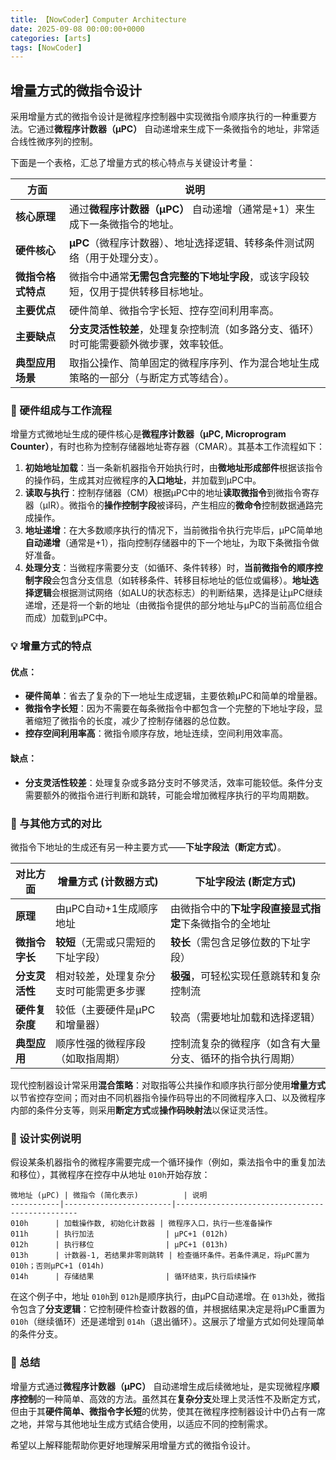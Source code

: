```yaml
---
title: 【NowCoder】Computer Architecture
date: 2025-09-08 00:00:00+0000
categories: [arts]
tags: [NowCoder]
---
```


## 增量方式的微指令设计

采用增量方式的微指令设计是微程序控制器中实现微指令顺序执行的一种重要方法。它通过**微程序计数器（μPC）** 自动递增来生成下一条微指令的地址，非常适合线性微序列的控制。

下面是一个表格，汇总了增量方式的核心特点与关键设计考量：

| 方面               | 说明                                                         |
| ------------------ | ------------------------------------------------------------ |
| **核心原理**       | 通过**微程序计数器（μPC）** 自动递增（通常是+1）来生成下一条微指令的地址。 |
| **硬件核心**       | **μPC**（微程序计数器）、地址选择逻辑、转移条件测试网络（用于处理分支）。 |
| **微指令格式特点** | 微指令中通常**无需包含完整的下地址字段**，或该字段较短，仅用于提供转移目标地址。 |
| **主要优点**       | 硬件简单、微指令字长短、控存空间利用率高。                   |
| **主要缺点**       | **分支灵活性较差**，处理复杂控制流（如多路分支、循环）时可能需要额外微步骤，效率较低。 |
| **典型应用场景**   | 取指公操作、简单固定的微程序序列、作为混合地址生成策略的一部分（与断定方式等结合）。 |

### 🔧 硬件组成与工作流程

增量方式微地址生成的硬件核心是**微程序计数器（μPC, Microprogram Counter）**，有时也称为控制存储器地址寄存器（CMAR）。其基本工作流程如下：

1. **初始地址加载**：当一条新机器指令开始执行时，由**微地址形成部件**根据该指令的操作码，生成其对应微程序的**入口地址**，并加载到μPC中。
2. **读取与执行**：控制存储器（CM）根据μPC中的地址**读取微指令**到微指令寄存器（μIR）。微指令的**操作控制字段**被译码，产生相应的**微命令**控制数据通路完成操作。
3. **地址递增**：在大多数顺序执行的情况下，当前微指令执行完毕后，μPC简单地**自动递增**（通常是+1），指向控制存储器中的下一个地址，为取下条微指令做好准备。
4. **处理分支**：当微程序需要分支（如循环、条件转移）时，**当前微指令的顺序控制字段**会包含分支信息（如转移条件、转移目标地址的低位或偏移）。**地址选择逻辑**会根据测试网络（如ALU的状态标志）的判断结果，选择是让μPC继续递增，还是将一个新的地址（由微指令提供的部分地址与μPC的当前高位组合而成）加载到μPC中。

### 💡 增量方式的特点

#### 优点：

- **硬件简单**：省去了复杂的下一地址生成逻辑，主要依赖μPC和简单的增量器。
- **微指令字长短**：因为不需要在每条微指令中都包含一个完整的下地址字段，显著缩短了微指令的长度，减少了控制存储器的总位数。
- **控存空间利用率高**：微指令顺序存放，地址连续，空间利用效率高。

#### 缺点：

- **分支灵活性较差**：处理复杂或多路分支时不够灵活，效率可能较低。条件分支需要额外的微指令进行判断和跳转，可能会增加微程序执行的平均周期数。

### 🔄 与其他方式的对比

微指令下地址的生成还有另一种主要方式——**下址字段法（断定方式）**。

| 对比方面       | 增量方式 (计数器方式)                  | 下址字段法 (断定方式)                                    |
| -------------- | -------------------------------------- | -------------------------------------------------------- |
| **原理**       | 由μPC自动+1生成顺序地址                | 由微指令中的**下址字段直接显式指定**下条微指令的全地址   |
| **微指令字长** | **较短**（无需或只需短的下址字段）     | **较长**（需包含足够位数的下址字段）                     |
| **分支灵活性** | 相对较差，处理复杂分支时可能需更多步骤 | **极强**，可轻松实现任意跳转和复杂控制流                 |
| **硬件复杂度** | 较低（主要硬件是μPC和增量器）          | 较高（需要地址加载和选择逻辑）                           |
| **典型应用**   | 顺序性强的微程序段（如取指周期）       | 控制流复杂的微程序（如含有大量分支、循环的指令执行周期） |

现代控制器设计常采用**混合策略**：对取指等公共操作和顺序执行部分使用**增量方式**以节省控存空间；而对由不同机器指令操作码导出的不同微程序入口、以及微程序内部的条件分支等，则采用**断定方式**或**操作码映射法**以保证灵活性。

### 🧪 设计实例说明

假设某条机器指令的微程序需要完成一个循环操作（例如，乘法指令中的重复加法和移位），其微程序在控存中从地址 `010h`开始存放：

```
微地址 (μPC) | 微指令 (简化表示)          | 说明
-----------|------------------------|------------------------------------------------
010h      | 加载操作数, 初始化计数器 | 微程序入口，执行一些准备操作
011h      | 执行加法                | μPC+1 (012h)
012h      | 执行移位                | μPC+1 (013h)
013h      | 计数器-1, 若结果非零则跳转 | 检查循环条件。若条件满足，将μPC置为010h；否则μPC+1 (014h)
014h      | 存储结果                | 循环结束，执行后续操作
```

在这个例子中，地址 `010h`到 `012h`是顺序执行，由μPC自动递增。在 `013h`处，微指令包含了**分支逻辑**：它控制硬件检查计数器的值，并根据结果决定是将μPC重置为 `010h`（继续循环）还是递增到 `014h`（退出循环）。这展示了增量方式如何处理简单的条件分支。

### 💎 总结

增量方式通过**微程序计数器（μPC）** 自动递增生成后续微地址，是实现微程序**顺序控制**的一种简单、高效的方法。虽然其在**复杂分支**处理上灵活性不及断定方式，但由于其**硬件简单、微指令字长短**的优势，使其在微程序控制器设计中仍占有一席之地，并常与其他地址生成方式结合使用，以适应不同的控制需求。

希望以上解释能帮助你更好地理解采用增量方式的微指令设计。
